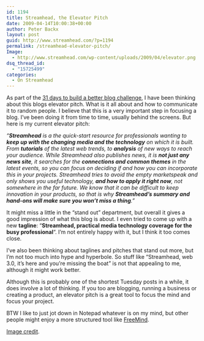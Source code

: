 ```yaml
---
id: 1194
title: Streamhead, the Elevator Pitch
date: 2009-04-14T10:00:38+00:00
author: Peter Backx
layout: post
guid: http://www.streamhead.com/?p=1194
permalink: /streamhead-elevator-pitch/
Image:
  - http://www.streamhead.com/wp-content/uploads/2009/04/elevator.png
dsq_thread_id:
  - "15725499"
categories:
  - On Streamhead
---
```

As part of the <a title="Write an elevator Pitch for Your Blog" href="http://www.problogger.net/archives/2009/04/06/write-an-elevator-pitch-for-your-blog-day-1-31dbbb/" target="_blank">31 days to build a better blog challenge</a>, I have been thinking about this blogs elevator pitch. What is it all about and how to communicate it to random people. I believe that this is a very important step in focusing a blog. I&#8217;ve been doing it from time to time, usually behind the screens. But here is my current elevator pitch:

_&#8220;**Streamhead** is a the quick-start resource for professionals wanting to **keep up with the changing media and the technology** on which it is built. From **tutorials** of the latest web trends, to **analysis** of new ways to reach your audience. While Streamhead also publishes news, it is **not just any news site**, it searches for the **connections and common themes** in the latest events, so you can focus on deciding if and how you can incorporate this in your projects. Streamhead tries to avoid the empty marketspeak and only shows you useful technology, **and how to apply it right now**, not somewhere in the far future. We know that it can be difficult to keep innovation in your products, so that is why **Streamhead&#8217;s summary and hand-ons will make sure you won&#8217;t miss a thing**.&#8221;_

It might miss a little in the &#8220;stand out&#8221; department, but overall it gives a good impression of what this blog is about. I even tried to come up with a new **tagline**: &#8220;**Streamhead, practical media technology coverage for the busy professional**&#8220;. I&#8217;m not entirely happy with it, but I think it too comes close.

I&#8217;ve also been thinking about taglines and pitches that stand out more, but I&#8217;m not too much into hype and hyperbole. So stuff like &#8220;Streamhead, web 3.0, it&#8217;s here and you&#8217;re missing the boat&#8221; is not that appealing to me, although it might work better.

Although this is probably one of the shortest Tuesday posts in a while, it does involve a lot of thinking. If you too are blogging, running a business or creating a product, an elevator pitch is a great tool to focus the mind and focus your project.

BTW I like to just jot down in Notepad whatever is on my mind, but other people might enjoy a more structured tool like <a title="FreeMind - free mind mapping software" href="http://freemind.sourceforge.net/wiki/index.php/Main_Page" target="_blank">FreeMind</a>.

<a title="elevator go down the hole on Flickr" href="http://www.flickr.com/photos/mioi/36656382/" target="_blank">Image credit</a>.

<!-- AddThis Advanced Settings generic via filter on the_content -->

<!-- AddThis Share Buttons generic via filter on the_content -->